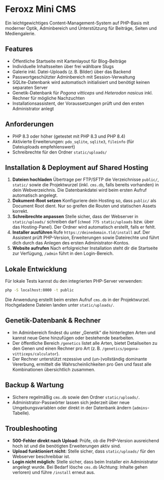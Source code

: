 # Feroxz Mini CMS

Ein leichtgewichtiges Content-Management-System auf PHP-Basis mit moderner Optik, Adminbereich und Unterstützung für Beiträge, Seiten und Mediengalerie.

## Features

- Öffentliche Startseite mit Kartenlayout für Blog-Beiträge
- Individuelle Inhaltsseiten über frei wählbare Slugs
- Galerie inkl. Datei-Uploads (z. B. Bilder) über das Backend
- Passwortgeschützter Adminbereich mit Session-Verwaltung
- SQLite-Datenbank wird automatisch initialisiert und benötigt keinen separaten Server
- Genetik-Datenbank für *Pogona vitticeps* und *Heterodon nasicus* inkl. Rechner für mögliche Nachzuchten
- Installationsassistent, der Voraussetzungen prüft und den ersten Administrator anlegt

## Anforderungen


- PHP 8.3 oder höher (getestet mit PHP 8.3 und PHP 8.4)
- Aktivierte Erweiterungen: `pdo_sqlite`, `sqlite3`, `fileinfo` (für Dateiuploads empfehlenswert)
- Schreibrechte für den Ordner `static/uploads/`

## Installation & Deployment auf Shared Hosting

1. **Dateien hochladen**
   Übertrage per FTP/SFTP die Verzeichnisse `public/`, `static/` sowie die Projektwurzel (inkl. `cms.db`, falls bereits vorhanden) in dein Webverzeichnis. Die Datenbankdatei wird beim ersten Aufruf automatisch angelegt.
2. **Dokument-Root setzen**
   Konfiguriere dein Hosting so, dass `public/` als Document Root dient. Nur so greifen die Routen und statischen Assets korrekt.
3. **Schreibrechte anpassen**
   Stelle sicher, dass der Webserver in `static/uploads/` schreiben darf (`chmod 775 static/uploads` bzw. über das Hosting-Panel). Der Ordner wird automatisch erstellt, falls er fehlt.
4. **Installer ausführen**
   Rufe `https://deinedomain.tld/install` auf. Der Assistent prüft PHP-Version, Erweiterungen sowie Dateirechte und führt dich durch das Anlegen des ersten Administrator-Kontos.
5. **Website aufrufen**
   Nach erfolgreicher Installation steht dir die Startseite zur Verfügung, `/admin` führt in den Login-Bereich.

## Lokale Entwicklung

Für lokale Tests kannst du den integrierten PHP-Server verwenden:

```bash
php -S localhost:8000 -t public
```

Die Anwendung erstellt beim ersten Aufruf `cms.db` in der Projektwurzel. Hochgeladene Dateien landen unter `static/uploads/`.

## Genetik-Datenbank & Rechner

- Im Adminbereich findest du unter „Genetik“ die hinterlegten Arten und kannst neue Gene hinzufügen oder bestehende bearbeiten.
- Der öffentliche Bereich `/genetics` listet alle Arten, bietet Detailseiten zu den Genen und einen Rechner pro Art (z. B. `/genetics/pogona-vitticeps/calculator`).
- Der Rechner unterstützt rezessive und (un-)vollständig dominante Vererbung, ermittelt die Wahrscheinlichkeiten pro Gen und fasst alle Kombinationen übersichtlich zusammen.

## Backup & Wartung

- Sichere regelmäßig `cms.db` sowie den Ordner `static/uploads/`.
- Administrator-Passwörter lassen sich jederzeit über neue Umgebungsvariablen oder direkt in der Datenbank ändern (`admins`-Tabelle).

## Troubleshooting

- **500-Fehler direkt nach Upload:** Prüfe, ob die PHP-Version ausreichend hoch ist und die benötigten Erweiterungen aktiv sind.
- **Upload funktioniert nicht:** Stelle sicher, dass `static/uploads/` für den Webserver beschreibbar ist.
- **Login nicht möglich:** Stelle sicher, dass beim Installer ein Administrator angelegt wurde. Bei Bedarf lösche `cms.db` (Achtung: Inhalte gehen verloren) und führe `/install` erneut aus.
